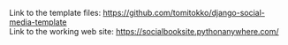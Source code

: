 Link to the template files: https://github.com/tomitokko/django-social-media-template
<br>
Link to the working web site: https://socialbooksite.pythonanywhere.com/
